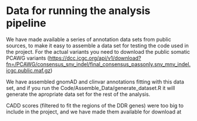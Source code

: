 # Data for running the analysis pipeline

We have made available a series of annotation data sets from public sources, to make it easy to assemble a data set for testing the code used in the project. For the actual variants you need to download the public somatic PCAWG variants (https://dcc.icgc.org/api/v1/download?fn=/PCAWG/consensus_snv_indel/final_consensus_passonly.snv_mnv_indel.icgc.public.maf.gz)

We have assembled gnomAD and clinvar annotations fitting with this data set, and if you run the Code/Assemble_Data/generate_dataset.R it will generate the apropriate data set for the rest of the analysis.

CADD scores (filtered to fit the regions of the DDR genes) were too big to include in the project, and we have made them available for download at 

